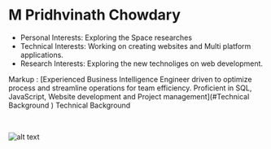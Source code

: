 # M Pridhvinath Chowdary

- Personal Interests: Exploring the Space researches <br />
- Technical Interests: Working on creating websites and Multi platform applications. <br />
- Research Interests: Exploring the new technoliges on web development. <br />

Markup : [Experienced Business Intelligence Engineer driven to optimize process and streamline operations for team efficiency.
Proficient in SQL, JavaScript, Website development and Project management](#Technical Background )
Technical Background <a name="Technical Background "></a>

<br />

![alt text](https://play-lh.googleusercontent.com/PCpXdqvUWfCW1mXhH1Y_98yBpgsWxuTSTofy3NGMo9yBTATDyzVkqU580bfSln50bFU)
